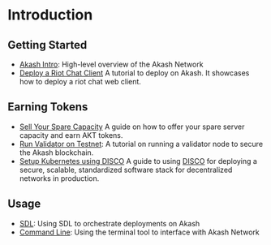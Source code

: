 # Introduction

## Getting Started

* [Akash Intro](overview/README.md): High-level overview of the Akash Network
* [Deploy a Riot Chat Client](guides/deploy/riot.md) A tutorial to deploy on Akash. It showcases how to deploy a riot chat web client.

## Earning Tokens

* [Sell Your Spare Capacity](guides/provider.md) A guide on how to offer your spare server capacity and earn AKT tokens.
* [Run Validator on Testnet](guides/validators/README.md): A tutorial on running a validator node to secure the Akash blockchain.
* [Setup Kubernetes using DISCO](guides/disco/README.md) A guide to using [DISCO](https://disco.akash.network) for deploying a secure, scalable, standardized software stack for decentralized networks in production.

## Usage

* [SDL](sdl/README.md): Using SDL to orchestrate deployments on Akash
* [Command Line](usage/cli/): Using the terminal tool to interface with Akash Network
